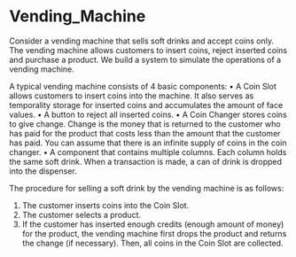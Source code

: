 # Vending_Machine

Consider a vending machine that sells soft drinks and accept coins only. The vending machine allows customers to insert coins, reject inserted coins and purchase a product. We build a system to simulate the operations of a vending machine. 


A typical vending machine consists of 4 basic components:
• A Coin Slot allows customers to insert coins into the machine. It also serves as temporality storage for inserted coins and accumulates the amount of face values.
• A button to reject all inserted coins.
• A Coin Changer stores coins to give change. Change is the money that is returned to the customer who has paid for the product that costs less than the amount that the customer has paid. You can assume that there is an infinite supply of coins in the coin changer.
• A component that contains multiple columns. Each column holds the same soft drink. When a transaction is made, a can of drink is dropped into the dispenser.


The procedure for selling a soft drink by the vending machine is as follows:
1. The customer inserts coins into the Coin Slot.
2. The customer selects a product.
3. If the customer has inserted enough credits (enough amount of money) for the product, the vending machine first drops the product and returns the change (if necessary). Then, all coins in the Coin Slot are collected.
